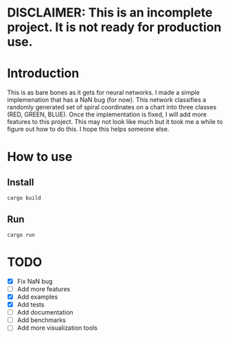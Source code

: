 # DISCLAIMER: This is an incomplete project. It is not ready for production use.

# Introduction

This is as bare bones as it gets for neural networks. I made a simple implemenation that has a NaN bug (for now). This network classifies a randomly generated set of spiral coordinates on a chart into three classes (RED, GREEN, BLUE). Once the implementation is fixed, I will add more features to this project. This may not look like much but it took me a while to figure out how to do this. I hope this helps someone else.

# How to use

## Install

```
cargo build
```

## Run

```
cargo run
```

# TODO

- [x] Fix NaN bug
- [ ] Add more features
- [x] Add examples
- [x] Add tests
- [ ] Add documentation
- [ ] Add benchmarks
- [ ] Add more visualization tools
